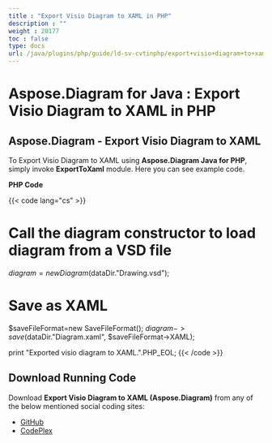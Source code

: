 ```yaml
---
title : "Export Visio Diagram to XAML in PHP" 
description : "" 
weight : 20177 
toc : false
type: docs
url: /java/plugins/php/guide/ld-sv-cvtinphp/export+visio+diagram+to+xaml+in+php/
---
```


# Aspose.Diagram for Java : Export Visio Diagram to XAML in PHP


## Aspose.Diagram - Export Visio Diagram to XAML

To Export Visio Diagram to XAML using **Aspose.Diagram Java for PHP**, simply invoke **ExportToXaml** module. Here you can see example code.

**PHP Code**

{{< code lang="cs" >}}
# Call the diagram constructor to load diagram from a VSD file
$diagram = new Diagram($dataDir."Drawing.vsd");

# Save as XAML
$saveFileFormat=new SaveFileFormat();
$diagram->save($dataDir."Diagram.xaml", $saveFileFormat->XAML);

print "Exported visio diagram to XAML.".PHP_EOL;
{{< /code >}}

## Download Running Code

Download **Export Visio Diagram to XAML (Aspose.Diagram)** from any of the below mentioned social coding sites:

*   [GitHub](https://github.com/asposediagram/Aspose.Diagram-for-Java/blob/master/Plugins/Aspose_Diagram_Java_for_PHP/src/aspose/diagram/LoadingSavingandConverting/ExportToXaml.php)
*   [CodePlex](https://asposediagramjavaphp.codeplex.com/SourceControl/latest#src/aspose/diagram/LoadingSavingandConverting/ExportToXaml.php)

